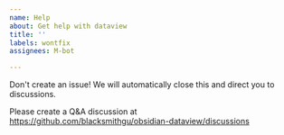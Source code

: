 ```yaml
---
name: Help
about: Get help with dataview
title: ''
labels: wontfix
assignees: M-bot

---
```


Don't create an issue! We will automatically close this and direct you to discussions.

Please create a Q&A discussion at https://github.com/blacksmithgu/obsidian-dataview/discussions
